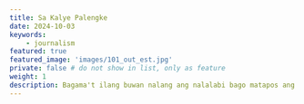 ```yaml
---
title: Sa Kalye Palengke
date: 2024-10-03
keywords:
    - journalism
featured: true 
featured_image: 'images/101_out_est.jpg'
private: false # do not show in list, only as feature
weight: 1
description: Bagama't ilang buwan nalang ang nalalabi bago matapos ang taon, wala pa ring opisyal na pahayag ang mga awtoridad patungkol sa pinagmulan ng apoy na tumupok sa naturang pamilihan na siyang naging sentro ng paghahanap-buhay ng mga mamamayan ng Siyudad.
---
```


